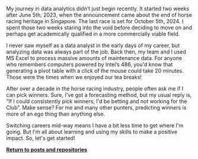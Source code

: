 My journey in data analytics didn’t just begin recently. It started two weeks after June 5th, 2023, when the announcement came about the end of horse racing heritage in Singapore. The last race is set for October 5th, 2024. I spent those two weeks staring into the void before deciding to move on and perhaps get academically qualified in a more commercially viable field.

I never saw myself as a data analyst in the early days of my career, but analyzing data was always part of the job. Back then, my team and I used MS Excel to process massive amounts of maintenance data. For anyone who remembers computers powered by Intel’s 486, you'd know that generating a pivot table with a click of the mouse could take 20 minutes. Those were the times when we enjoyed our tea breaks!

After over a decade in the horse racing industry, people often ask me if I can pick winners. Sure, I've got a forecasting method, but my usual reply is, “If I could consistently pick winners, I'd be betting and not working for the Club”. Make sense? For me and many other punters, predicting winners is more of an ego thing than anything else.

Switching careers mid-way means I have a bit less time to get where I'm going. But I'm all about learning and using my skills to make a positive impact. So, let's get started!

<a style="font-weight:bold" href="https://KenYeoKP.github.io">Return to posts and repositories</a>
